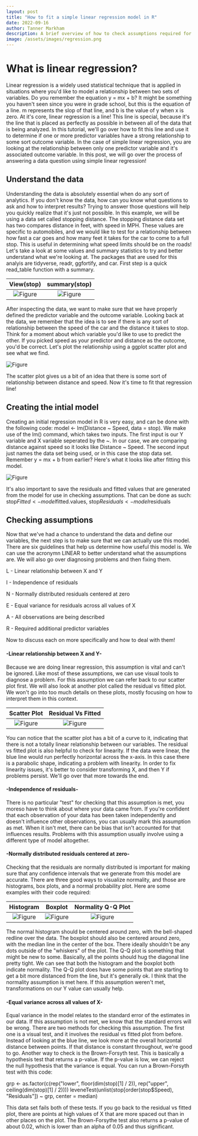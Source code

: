 ```yaml
---
layout: post
title: "How to fit a simple linear regression model in R"
date: 2022-09-16
author: Tanner Markham
description: A brief overview of how to check assumptions required for linear model and how to use remedial measures if those assumptions aren't met.
image: /assets/images/regression.png
---
```


# What is linear regression?
Linear regression is a widely used statistical technique that is applied in situations where you'd like to model a relationship between two sets of variables. Do you remember the equation y = mx + b? It might be something you haven't seen since you were in grade school, but this is the equation of a line. m represents the slop of that line, and b is the value of y when x is zero. At it's core, linear regression is a line! This line is special, because it's the line that is placed as perfectly as possible in between all of the data that is being analyzed. In this tutorial, we'll go over how to fit this line and use it to determine if one or more predictor variables have a strong relationship to some sort outcome variable. In the case of simple linear regression, you are looking at the relationship between only one predictor variable and it's associated outcome variable. In this post, we will go over the process of answering a data question using simple linear regression!

## Understand the data
Understanding the data is absolutely essential when do any sort of analytics. If you don't know the data, how can you know what questions to ask and how to interpret results? Trying to answer those questions will help you quickly realize that it's just not possible. In this example, we will be using a data set called stopping distance. The stopping distance data set has two compares distance in feet, with speed in MPH. These values are specific to automobiles, and we would like to test for a relationship between how fast a car goes and how many feet it takes for the car to come to a full stop. This is useful in determining what speed limits should be on the roads! Let's take a look at some values and summary statistics to try and better understand what we're looking at. The packages that are used for this analyis are tidyverse, readr, ggfortify, and car. First step is a quick read_table function with a summary.

   View(stop)              | summary(stop) 
:-------------------------:|:-------------------------:
![Figure](https://github.com/tdmarkham00/stat386-projects/raw/main/assets/images/dataset.png)  |  ![Figure](https://github.com/tdmarkham00/stat386-projects/raw/main/assets/images/summary.png)

After inspecting the data, we want to make sure that we have properly defined the predictor variable and the outcome variable. Looking back at the data, we remember that the idea is to see if there is any sort of relationship between the speed of the car and the distance it takes to stop. Think for a moment about which variable you'd like to use to predict the other. If you picked speed as your predictor and distance as the outcome, you'd be correct. Let's plot the relationship using a ggplot scatter plot and see what we find.

![Figure](https://github.com/tdmarkham00/stat386-projects/raw/main/assets/images/scatter.png)

The scatter plot gives us a bit of an idea that there is some sort of relationship between distance and speed. Now it's time to fit that regression line!

## Creating the intial model
Creating an initial regression model in R is very easy, and can be done with the following code: model <- lm(Distance ~ Speed, data = stop). We make use of the lm() command, which takes two inputs. The first input is our Y variable and X variable seperated by the ~. In our case, we are comparing distance against speed so it looks like Distance ~ Speed. The second input just names the data set being used, or in this case the stop data set. Remember y = mx + b from earlier? Here's what it looks like after fitting this model.

![Figure](https://github.com/tdmarkham00/stat386-projects/raw/main/assets/images/model1.png)

It's also important to save the residuals and fitted values that are generated from the model for use in checking assumptions. That can be done as such: stop$Fitted <- model$fitted.values, stop$Residuals <- model$residuals

## Checking assumptions
Now that we've had a chance to understand the data and define our variables, the next step is to make sure that we can actually use this model. There are six guidelines that help us determine how useful this model is. We can use the acronymn LINEAR to better understand what the assumptions are. We will also go over diagnosing problems and then fixing them.

L - Linear relationship between X and Y

I - Independence of residuals

N - Normally distributed residuals centered at zero

E - Equal variance for residuals across all values of X

A - All observations are being described

R - Required additional predictor variables

Now to discuss each on more specifically and how to deal with them!

#### -Linear relationship between X and Y-
Because we are doing linear regression, this assumption is vital and can't be ignored. Like most of these assumptions, we can use visual tools to diagnose a problem. For this assumption we can refer back to our scatter plot first. We will also look at another plot called the residual vs fitted plot. We won't go into too much details on these plots, mostly focusing on how to interpret them in this context.

Scatter Plot              | Residual Vs Fitted
:-------------------------:|:-------------------------:
![Figure](https://github.com/tdmarkham00/stat386-projects/raw/main/assets/images/scatter.png)  |  ![Figure](https://github.com/tdmarkham00/stat386-projects/raw/main/assets/images/resvsfitted.png)

You can notice that the scatter plot has a bit of a curve to it, indicating that there is not a totally linear relationship between our variables. The residual vs fitted plot is also helpful to check for linearity. If the data were linear, the blue line would run perfectly horizontal across the x-axis. In this case there is a parabolic shape, indicating a problem with linearity. In order to fix linearity issues, it's better to consider transforming X, and then Y if problems persist. We'll go over that more towards the end.

#### -Independence of residuals-
There is no particular "test" for checking that this assumption is met, you moreso have to think about where your data came from. If you're confident that each observation of your data has been taken independently and doesn't influence other observations, you can usually mark this assumption as met. When it isn't met, there can be bias that isn't accounted for that influences results. Problems with this assumption usually involve using a different type of model altogether.

#### -Normally distributed residuals centered at zero-
Checking that the residuals are normally distributed is important for making sure that any confidence intervals that we generate from this model are accurate. There are three good ways to visualize normality, and those are histograms, box plots, and a normal probability plot. Here are some examples with their code required:

Histogram              | Boxplot |  Normality Q-Q Plot
:-------------------------:|:-------------------------:|:-------------------------:
![Figure](https://github.com/tdmarkham00/stat386-projects/raw/main/assets/images/hist.png)  |  ![Figure](https://github.com/tdmarkham00/stat386-projects/raw/main/assets/images/box.png) | ![Figure](https://github.com/tdmarkham00/stat386-projects/raw/main/assets/images/qq.png)

The normal histogram should be centered around zero, with the bell-shaped redline over the data. The boxplot should also be centered around zero, with the median line in the center of the box. There ideally shouldn't be any dots outside of the "whiskers" of the plot. The Q-Q plot is something that might be new to some. Basically, all the points should hug the diagonal line pretty tight. We can see that both the histogram and the boxplot both indicate normality. The Q-Q plot does have some points that are starting to get a bit more distanced from the line, but it's generally ok. I think that the normality assumption is met here. If this assumption weren't met, transformations on our Y value can usually help.

#### -Equal variance across all values of X-
Equal variance in the model relates to the standard error of the estimates in our data. If this assumption is not met, we know that the standard errors will be wrong. There are two methods for checking this assumption. The first one is a visual test, and it involves the residual vs fitted plot from before. Instead of looking at the blue line, we look more at the overall horizontal distance between points. If that distance is constant throughout, we're good to go. Another way to check is the Brown-Forsyth test. This is basically a hypothesis test that returns a p-value. If the p-value is low, we can reject the null hypothesis that the variance is equal. You can run a Brown-Forsyth test with this code:

grp <- as.factor(c(rep("lower", floor(dim(stop)[1] / 2)), 
                   rep("upper", ceiling(dim(stop)[1] / 2))))
leveneTest(unlist(stop[order(stop$Speed), "Residuals"]) ~ grp, 
           center = median)
            
This data set fails both of these tests. If you go back to the residual vs fitted plot, there are points at high values of X that are more spaced out than in other places on the plot. The Brown-Forsythe test also returns a p-value of about 0.02, which is lower than an alpha of 0.05 and thus significant.           
